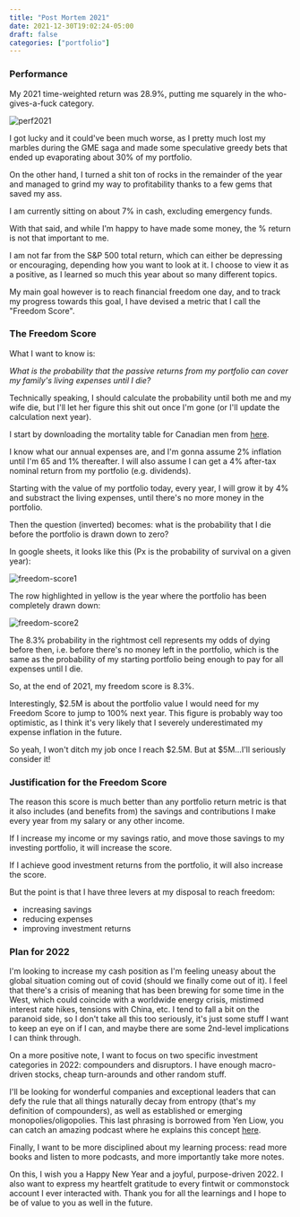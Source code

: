 ```yaml
---
title: "Post Mortem 2021"
date: 2021-12-30T19:02:24-05:00
draft: false
categories: ["portfolio"]
---
```


### Performance

My 2021 time-weighted return was 28.9%, putting me squarely in the who-gives-a-fuck category.

![perf2021](/images/perf2021.png)

I got lucky and it could've been much worse, as I pretty much lost my marbles during the GME saga and made some speculative greedy bets that ended up evaporating about 30% of my portfolio.

On the other hand, I turned a shit ton of rocks in the remainder of the year and managed to grind my way to profitability thanks to a few gems that saved my ass.

I am currently sitting on about 7% in cash, excluding emergency funds.

With that said, and while I'm happy to have made some money, the % return is not that important to me. 

I am not far from the S&P 500 total return, which can either be depressing or encouraging, depending how you want to look at it. I choose to view it as a positive, as I learned so much this year about so many different topics. 

My main goal however is to reach financial freedom one day, and to track my progress towards this goal, I have devised a metric that I call the "Freedom Score".

### The Freedom Score

What I want to know is:

_What is the probability that the passive returns from my portfolio can cover my family's living expenses until I die?_

Technically speaking, I should calculate the probability until both me and my wife die, but I'll let her figure this shit out once I'm gone (or I'll update the calculation next year).

I start by downloading the mortality table for Canadian men from [here](https://www150.statcan.gc.ca/n1/pub/84-537-x/2020001/xls/2017-2019_Tbl-eng.xlsx).

I know what our annual expenses are, and I'm gonna assume 2% inflation until I'm 65 and 1% thereafter. I will also assume I can get a 4% after-tax nominal return from my portfolio (e.g. dividends).

Starting with the value of my portfolio today, every year, I will grow it by 4% and substract the living expenses, until there's no more money in the portfolio.

Then the question (inverted) becomes: what is the probability that I die before the portfolio is drawn down to zero?

In google sheets, it looks like this (Px is the probability of survival on a given year):

![freedom-score1](/images/freedom-score-1.png)

The row highlighted in yellow is the year where the portfolio has been completely drawn down:

![freedom-score2](/images/freedom-score-2.png)

The 8.3% probability in the rightmost cell represents my odds of dying before then, i.e. before there's no money left in the portfolio, which is the same as the probability of my starting portfolio being enough to pay for all expenses until I die.

So, at the end of 2021, my freedom score is 8.3%.

Interestingly, $2.5M is about the portfolio value I would need for my Freedom Score to jump to 100% next year. This figure is probably way too optimistic, as I think it's very likely that I severely underestimated my expense inflation in the future.

So yeah, I won't ditch my job once I reach $2.5M. But at $5M...I'll seriously consider it!

### Justification for the Freedom Score

The reason this score is much better than any portfolio return metric is that it also includes (and benefits from) the savings and contributions I make every year from my salary or any other income.

If I increase my income or my savings ratio, and move those savings to my investing portfolio, it will increase the score.

If I achieve good investment returns from the portfolio, it will also increase the score. 

But the point is that I have three levers at my disposal to reach freedom:

- increasing savings
- reducing expenses
- improving investment returns

### Plan for 2022

I'm looking to increase my cash position as I'm feeling uneasy about the global situation coming out of covid (should we finally come out of it). I feel that there's a crisis of meaning that has been brewing for some time in the West, which could coincide with a worldwide energy crisis, mistimed interest rate hikes, tensions with China, etc. I tend to fall a bit on the paranoid side, so I don't take all this too seriously, it's just some stuff I want to keep an eye on if I can, and maybe there are some 2nd-level implications I can think through.

On a more positive note, I want to focus on two specific investment categories in 2022: compounders and disruptors. I have enough macro-driven stocks, cheap turn-arounds and other random stuff.

I'll be looking for wonderful companies and exceptional leaders that can defy the rule that all things naturally decay from entropy (that's my definition of compounders), as well as established or emerging monopolies/oligopolies. This last phrasing is borrowed from Yen Liow, you can catch an amazing podcast where he explains this concept [here](https://www.youtube.com/watch?v=Ei03z7-aIJg).

Finally, I want to be more disciplined about my learning process: read more books and listen to more podcasts, and more importantly take more notes.

On this, I wish you a Happy New Year and a joyful, purpose-driven 2022. I also want to express my heartfelt gratitude to every fintwit or commonstock account I ever interacted with. Thank you for all the learnings and I hope to be of value to you as well in the future.
